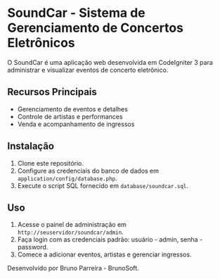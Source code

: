 # SoundCar - Sistema de Gerenciamento de Concertos Eletrônicos

O SoundCar é uma aplicação web desenvolvida em CodeIgniter 3 para administrar e visualizar eventos de concerto eletrônico.

## Recursos Principais

- Gerenciamento de eventos e detalhes
- Controle de artistas e performances
- Venda e acompanhamento de ingressos

## Instalação

1. Clone este repositório.
2. Configure as credenciais do banco de dados em `application/config/database.php`.
3. Execute o script SQL fornecido em `database/soundcar.sql`.

## Uso

1. Acesse o painel de administração em `http://seuservidor/soundcar/admin`.
2. Faça login com as credenciais padrão: usuário - admin, senha - password.
3. Comece a adicionar eventos, artistas e gerenciar ingressos.

Desenvolvido por Bruno Parreira - BrunoSoft.
